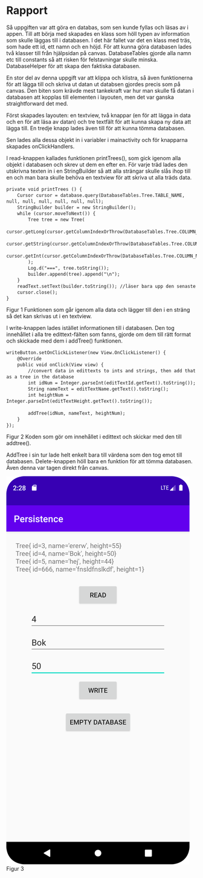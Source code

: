 
# Rapport

Så uppgiften var att göra en databas, som sen kunde fyllas och läsas av i appen.
Till att börja med skapades en klass som höll typen av information som skulle läggas till i databasen. 
I det här fallet var det en klass med träs, som hade ett id, ett namn och en höjd.
För att kunna göra databasen lades två klasser till från hjälpsidan på canvas. DatabaseTables gjorde alla namn etc till constants så att risken för felstavningar skulle minska.
DatabaseHelper för att skapa den faktiska databasen. 

En stor del av denna uppgift var att klippa och klistra, så även funktionerna för att lägga till och skriva ut datan ut databsen gjordes precis som på canvas. 
Den biten som krävde mest tankekraft var hur man skulle få datan i databasen att kopplas till elementen i layouten, men det var ganska straightforward det med. 

Först skapades layouten: en textview, två knappar (en för att lägga in data och en för att läsa av datan) och tre textfält för att kunna skapa ny data att lägga till.
En tredje knapp lades även till för att kunna tömma databasen.

Sen lades alla dessa objekt in i variabler i mainactivity och för knapparna skapades onClickHandlers.

I read-knappen kallades funktionen printTrees(), som gick igenom alla objekt i databasen och skrev ut dem en efter en.
För varje träd lades den utskrivna texten in i en StringBuilder så att alla strängar skulle slås ihop till en och man bara skulle behöva en textview för att skriva ut alla träds data.
```
private void printTrees () {
    Cursor cursor = database.query(DatabaseTables.Tree.TABLE_NAME, null, null, null, null, null, null);
    StringBuilder builder = new StringBuilder();
    while (cursor.moveToNext()) {
        Tree tree = new Tree(
                cursor.getLong(cursor.getColumnIndexOrThrow(DatabaseTables.Tree.COLUMN_NAME_ID)),
                cursor.getString(cursor.getColumnIndexOrThrow(DatabaseTables.Tree.COLUMN_NAME_NAME)),
                cursor.getInt(cursor.getColumnIndexOrThrow(DatabaseTables.Tree.COLUMN_NAME_HEIGHT))
        );
        Log.d("===", tree.toString());
        builder.append(tree).append("\n");
    }
    readText.setText(builder.toString()); //läser bara upp den senaste
    cursor.close();
}
```
Figur 1 Funktionen som går igenom alla data och lägger till den i en sträng så det kan skrivas ut i en textview.

I write-knappen lades istället informationen till i databasen. Den tog innehållet i alla tre edittext-fälten som fanns, gjorde om dem till rätt format och skickade med dem i addTree() funktionen.
```
writeButton.setOnClickListener(new View.OnClickListener() {
    @Override
    public void onClick(View view) {
        //convert data in edittexts to ints and strings, then add that as a tree in the database
        int idNum = Integer.parseInt(editTextId.getText().toString());
        String nameText = editTextName.getText().toString();
        int heightNum = Integer.parseInt(editTextHeight.getText().toString());

        addTree(idNum, nameText, heightNum);
    }
});
```
Figur 2 Koden som gör om innehållet i edittext och skickar med den till addtree().

AddTree i sin tur lade helt enkelt bara till värdena som den tog emot till databasen.
Delete-knappen höll bara en funktion för att tömma databasen. Även denna var tagen direkt från canvas. 


![](screenshot.png)
Figur 3 

